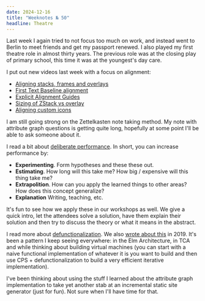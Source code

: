 ```yaml
---
date: 2024-12-16
title: "Weeknotes № 50"
headline: Theatre
---
```


Last week I again tried to not focus too much on work, and instead went to Berlin to meet friends and get my passport renewed. I also played my first theatre role in almost thirty years. The previous role was at the closing play of primary school, this time it was at the youngest's day care.

I put out new videos last week with a focus on alignment:

- [Aligning stacks, frames and overlays](https://bsky.app/profile/eidhof.nl/post/3lcuimlkuhs2a)
- [First Text Baseline alignment](https://bsky.app/profile/eidhof.nl/post/3lcwqelejhs2b)
- [Explicit Alignment Guides](https://bsky.app/profile/eidhof.nl/post/3lczc2omr622z)
- [Sizing of ZStack vs overlay](https://bsky.app/profile/eidhof.nl/post/3ld3zsqzi6s2y)
- [Aligning custom icons](https://bsky.app/profile/eidhof.nl/post/3ld6jo2xk5s22)

I am still going strong on the Zettelkasten note taking method. My note with attribute graph questions is getting quite long, hopefully at some point I'll be able to ask someone about it.

I read a bit about [deliberate performance](http://peterfadde.com/Research/Deliberate_Performance-PI-1011.pdf). In short, you can increase performance by:

 - **Experimenting**. Form hypotheses and these these out.
 - **Estimating**. How long will this take me? How big / expensive will this thing take me?
 - **Extrapolition**. How can you apply the learned things to other areas? How does this concept generalize?
 - **Explanation** Writing, teaching, etc.
 
 It's fun to see how we apply these in our workshops as well. We give a quick intro, let the attendees solve a solution, have them explain their solution and then try to discuss the theory or what it means in the abstract.
 
 I read more about [defunctionalization](https://www.pathsensitive.com/2019/07/the-best-refactoring-youve-never-heard.html). We also [wrote about this](https://www.objc.io/blog/2019/09/10/defunctionalization/) in 2019. It's been a pattern I keep seeing everywhere: in the Elm Architecture, in TCA and while thinking about building virtual machines (you can start with a naive functional implementation of whatever it is you want to build and then use CPS + defunctionalization to build a very efficient iterative implementation).

I've been thinking about using the stuff I learned about the attribute graph implementation to take yet another stab at an incremental static site generator (just for fun). Not sure when I'll have time for that.
